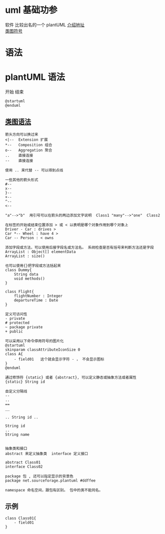 # uml 基础功参
软件 比较出名的一个  plantUML 
[介绍地址](https://zhuanlan.zhihu.com/p/76948461)  
[类图符号][1]  

# 语法


# plantUML 语法
开始 结束
```uml
@startuml
@enduml
```

## [类图语法][1]
```uml
箭头方向可以换过来
<|--  Extension 扩展
*--   Composition 组合
o--   Aggregation 聚合  
..    直接连接
--    直接连接

使用 .. 来代替 -- 可以得到点线

一些其他的箭头形式
#--
x--
}--
+--
^--
<--

"a"-->"b"  用引号可以在箭头的两边添加文字说明  Class1 "many"-->"one"  Class2

在标签的开始或结束位置添加 > 或 < 以表明是哪个对象作用到哪个对象上
Driver - Car : drives >
Car *-- Wheel : have 4 >
Car -- Person : < owns

添加字段或方法，可以使用后接字段名或方法名。 系统检查是否有括号来判断方法还是字段
ArrayList : Object[] elementData
ArrayList : size()

也可以使用{}把字段或方法括起来
class Dummy{
    String data
    void methods()
}

class Flight{
    flightNumber : Integer
    departureTime : Date
}

定义可访问性 
- private
# protected
~ package private
+ public

可以采用以下命令停用符号的图片化  
@startuml
skinparam classAttributeIconSize 0
class A{
    - field01   这个就会显示字符 - ， 不会显示图标
}
@enduml

通过修饰符 {static} 或者 {abstract}, 可以定义静态或抽象方法或者属性 
{static} String id

自定义分隔线
--
..
==
__

.. String id ..

String id
..
String name


抽象类和接口
abstract 来定义抽象类  interface 定义接口  

abstract Class01
interface Class02

package 包 , 还可以指定显示的背景色
package net.sourceforage.plantuml #ddffee  

namespace 命名空间，跟包有区别。 包中的类不能同名。  

```


## 示例
```uml
class Class01{
    - field01
}

```




[1]: https://plantuml.com/zh/class-diagram